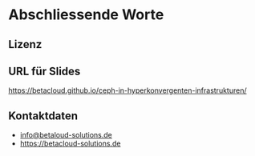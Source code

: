 # Abschliessende Worte <!-- .element: class="hidden" -->

## Lizenz <!-- .element: class="hidden" -->
<!-- .slide: data-background-image="images/by-nc-sa.svg" data-background-size="contain" -->


## URL für Slides
<https://betacloud.github.io/ceph-in-hyperkonvergenten-infrastrukturen/>


## Kontaktdaten

* info@betaloud-solutions.de
* https://betacloud-solutions.de
